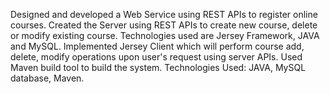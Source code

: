 Designed and developed a Web Service using REST APIs to register online courses.
Created the Server using REST APIs to create new course, delete or modify existing course. Technologies used are Jersey Framework, JAVA and MySQL.
Implemented Jersey Client which will perform course add, delete, modify operations upon user's request using server APIs.
Used Maven build tool to build the system.
Technologies Used: JAVA, MySQL database, Maven.
